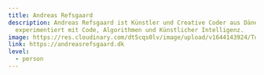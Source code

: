 ```yaml
---
title: Andreas Refsgaard
description: Andreas Refsgaard ist Künstler und Creative Coder aus Dänemark. Er
  experimentiert mit Code, Algorithmen und Künstlicher Intelligenz.
image: https://res.cloudinary.com/dt5cqs0lv/image/upload/v1644143924/Tools/Personen/Screenshot_2021-08-02_at_12-12-45_Home_tdtypx_me5vob.jpg
link: https://andreasrefsgaard.dk
level:
  - person
---
```

